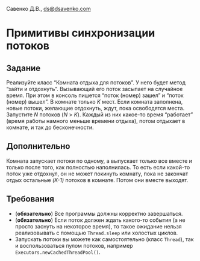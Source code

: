 Савенко Д.В., <ds@dsavenko.com>

# Примитивы синхронизации потоков

## Задание

Реализуйте класс “Комната отдыха для потоков”. У него будет метод “зайти и отдохнуть”. Вызывающий его поток засыпает на случайное время. При этом в консоль пишется “поток (номер) зашел” и “поток (номер) вышел”. В комнате только *K* мест. Если комната заполнена, новые потоки, желающие отдохнуть, ждут, пока освободятся места. Запустите *N* потоков (*N* > *K*). Каждый из них какое-то время “работает” (время работы намного меньше времени отдыха), потом отдыхает в комнате, и так до бесконечности.

## Дополнительно

Комната запускает потоки по одному, а выпускает только все вместе и только после того, как полностью наполнилась. То есть если какой-то поток уже отдохнул, он не может покинуть комнату, пока не закончат отдых остальные *(K-1)* потоков в комнате. Потом они вместе выходят.

## Требования
- (**обязательно**) Все программы должны корректно завершаться.
- (**обязательно**) Если поток должен ждать какого-то события (а не просто заснуть на некоторое время), то такое ожидание нельзя реализовывать с помощью `Thread.sleep` или холостых циклов.
- Запускать потоки вы можете как самостоятельно (класс `Thread`), так и воспользоваться пулом потоков, например `Executors.newCachedThreadPool()`.
